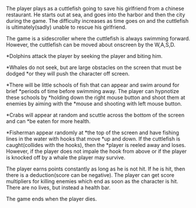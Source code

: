 
The player plays as a cuttlefish going to save his girlfriend from a chinese 
restaurant. He starts out at sea, and goes into the harbor and then the city 
during the game. The difficulty increases as time goes on and the cuttlefish 
is ultimately(sadly) unable to rescue his girlfriend.

The game is a sidescroller where the cuttlefish is always swimming forward.
However, the cuttlefish can be moved about onscreen by the W,A,S,D. 



  *Dolphins attack the player by seeking the player and biting him.

  *Whales do not seek, but are large obstacles on the screen that must be dodged
  *or they will push the character off screen.

  *There will be little schools of fish that can appear and swim around for brief
  *periods of time before swimming away. The player can hypnotize these schools by
  *holding down the right mouse button and shoot them at enemies by aiming with the
  *mouse and shooting with left mouse button.



  *Crabs will appear at random and scuttle across the bottom of the screen and can 
  *be eaten for more health.

  *Fisherman appear randomly at 
  *the top of the screen and have fishing lines in the water with hooks that move
  *up and down. If the cuttlefish is caught(collides with the hooks), then the
  *player is reeled away and loses. However, if the player does not impale the hook from above or if
   the player is knocked off by a whale the player may survive. 

The player earns points constantly as long as he is not hit. If he is hit,
then there is a deduction(score can be negative). The player can get score
multipliers for killing enemies which end as soon as the character is hit.
There are no lives, but instead a health bar. 

The game ends when the player dies.



